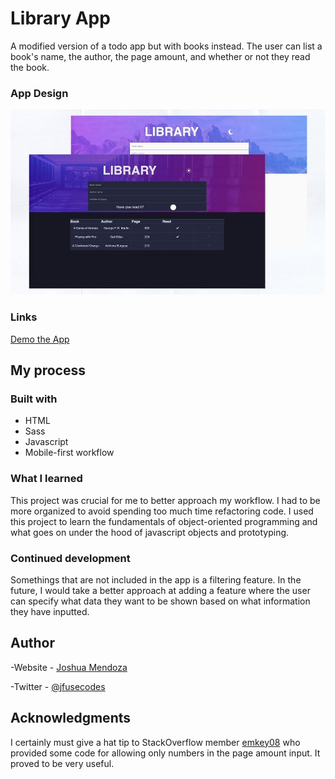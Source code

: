 # Library App

A modified version of a todo app but with books instead. The user can list a book's name, the author, the page amount, and whether or not they read the book.

### App Design

![Design preview for web library app](./design/desktop-preview.jpg)


### Links

[Demo the App](https://bookio.netlify.app)

## My process

### Built with

- HTML
- Sass
- Javascript
- Mobile-first workflow

### What I learned

This project was crucial for me to better approach my workflow. I had to be more organized to avoid spending too much time refactoring code. I used this project to learn the fundamentals of object-oriented programming and what goes on under the hood of javascript objects and prototyping.

### Continued development

Somethings that are not included in the app is a filtering feature. In the future, I would take a better approach at adding a feature where the user can specify what data they want to be shown based on what information they have inputted.

## Author

-Website - [Joshua Mendoza](https://jfusedesigns.com)

-Twitter - [@jfusecodes](https://twitter.com/jfusecodes)

## Acknowledgments

I certainly must give a hat tip to StackOverflow member [emkey08](https://stackoverflow.com/users/1070129/emkey08) who provided some code for allowing only numbers in the page amount input. It proved to be very useful.
